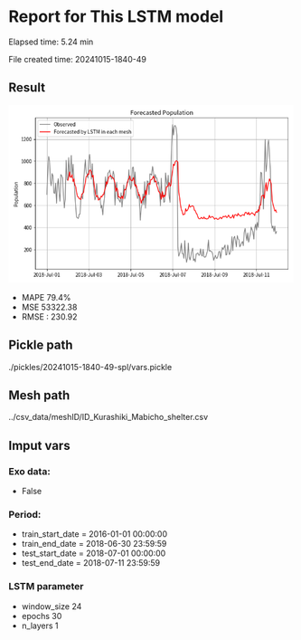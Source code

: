 
# Report for This LSTM model 
Elapsed time: 5.24 min

File created time: 20241015-1840-49

## Result 
<img src="20241015-1840-49.png" width='600'/>

- MAPE	79.4%
- MSE 	53322.38
- RMSE : 230.92

## Pickle path
./pickles/20241015-1840-49-spl/vars.pickle

## Mesh path
../csv_data/meshID/ID_Kurashiki_Mabicho_shelter.csv

## Imput vars

### Exo data:
- False

### Period:
- train_start_date    = 2016-01-01 00:00:00
- train_end_date      = 2018-06-30 23:59:59
- test_start_date     = 2018-07-01 00:00:00  
- test_end_date       = 2018-07-11 23:59:59

### LSTM parameter
- window_size	24
- epochs	30
- n_layers	1

